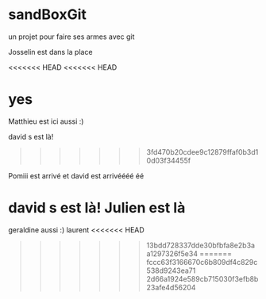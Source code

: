 ﻿# sandBoxGit
un projet pour faire ses armes avec git

Josselin est dans la place

<<<<<<< HEAD
<<<<<<< HEAD

yes
=======
Matthieu est ici aussi :)

david s est là!
>>>>>>> 3fd470b20cdee9c12879ffaf0b3d10d03f34455f

Pomiii est arrivé
et david est arrivéééé éé

<g>david s est là!</g>
Julien est là
=======
geraldine aussi :)
 laurent
<<<<<<< HEAD
>>>>>>> 13bdd728337dde30bfbfa8e2b3aa1297326f5e34
=======
>>>>>>> fccc63f3166670c6b809df4c829c538d9243ea71
>>>>>>> 2d66a1924e589cb715030f3efb8b23afe4d56204
